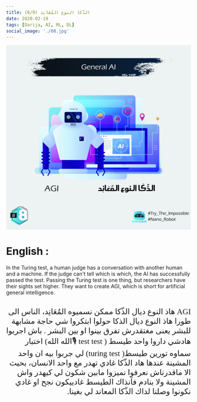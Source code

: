 ```yaml
---
title: (8/9) الذّكا النوع المُعَانِد
date: 2020-02-19
tags: [Darija, AI, ML, DL]
social_image: './08.jpg'
---
```


![First Slide](./08.jpg)

# English :

In the Turing test, a human judge has a conversation with another human and a machine. 
If the judge can't tell which is which, the AI has successfully passed the test. 
Passing the Turing test is one thing, but researchers have their sights set higher. 
They want to create AGI, which is short for artificial general intelligence.

</br>
<div dir="rtl" style="font-family: times, serif; font-size:16pt;">
AGI
هاذ النوع ديال الذّكا ممكن نسميوه المُعَانِد، الناس الى طورا هاذ النوع ديال الذكا حولوا ابتكروا شي حاجة مشابهة للبشر يعنى مغتقدرش تفرق بينوا او بين البشر . باش اجربوا هادشي داروا واحد طيسط ( test test 🎙الله الله) اختبار سماوه تورين طيسط( turing test) لي جربوا بيه ان واحد المشينة عندها هاد الذّكا غادي تهدر مع واحد الانسان، بحيث الا ماقدرناش نعرفوا نميزوا مابين شكون لي كيهدر واش المشينة ولا بنادم فآنذاك الطيسط غادييكون نجح او غادي نكونوا وصلنا لداك الذّكا المعاند لي بغينا.

</div>